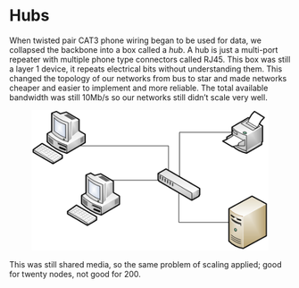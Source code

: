 # Hubs

When twisted pair CAT3 phone wiring began to be used for data, we collapsed the backbone into a box called a _hub_. A hub is just a multi-port repeater with multiple phone type connectors called RJ45. This box was still a layer 1 device, it repeats electrical bits without understanding them. This changed the topology of our networks from bus to star and made networks cheaper and easier to implement and more reliable. The total available bandwidth was still 10Mb/s so our networks still didn’t scale very well.

<figure><img src="../.gitbook/assets/image (2) (1).png" alt=""><figcaption></figcaption></figure>

This was still shared media, so the same problem of scaling applied; good for twenty nodes, not good for 200.
